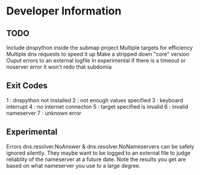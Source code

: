 Developer Information
=====================

TODO
----
Include dnspython inside the submap project
Multiple targets for efficiency 
Multiple dns requests to speed it up
Make a stripped down "core" version
Ouput errors to an external logfile
In experimental if there is a timeout or noserver error it won't redo that subdomia

Exit Codes
----------
1 : dnspython not installed
2 : not enough values specified
3 : keyboard interrupt
4 : no internet connecton
5 : target specified is invalid
6 : invalid nameserver
7 : unknown error

Experimental
------------
Errors dns.resolver.NoAnswer & dns.resolver.NoNameservers
can be safely ignored silently. They maybe want to
be logged to an external file to judge reliablity
of the nameserver at a future date. Note the results you 
get are based on what nameserver you use to a large degree.